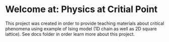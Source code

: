 # Welcome at: Physics at Critial Point #
This project was created in order to provide teaching materials about critical phenomena using example of Ising model (1D chain as well as 2D square lattice).
See docs folder in order learn more about this project.